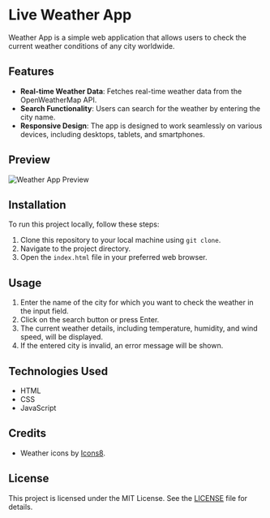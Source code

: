 # Live Weather App

Weather App is a simple web application that allows users to check the current weather conditions of any city worldwide.

## Features

- **Real-time Weather Data**: Fetches real-time weather data from the OpenWeatherMap API.
- **Search Functionality**: Users can search for the weather by entering the city name.
- **Responsive Design**: The app is designed to work seamlessly on various devices, including desktops, tablets, and smartphones.

## Preview

![Weather App Preview](preview.png)

## Installation

To run this project locally, follow these steps:

1. Clone this repository to your local machine using `git clone`.
2. Navigate to the project directory.
3. Open the `index.html` file in your preferred web browser.

## Usage

1. Enter the name of the city for which you want to check the weather in the input field.
2. Click on the search button or press Enter.
3. The current weather details, including temperature, humidity, and wind speed, will be displayed.
4. If the entered city is invalid, an error message will be shown.

## Technologies Used

- HTML
- CSS
- JavaScript

## Credits

- Weather icons by [Icons8](https://icons8.com).

## License

This project is licensed under the MIT License. See the [LICENSE](LICENSE) file for details.
